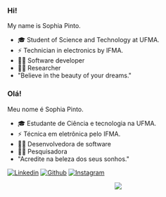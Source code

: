 

<!--
### Hi there 👋
**sophiapinto/sophiapinto** is a ✨ _special_ ✨ repository because its `README.md` (this file) appears on your GitHub profile.

Here are some ideas to get you started:

- 🔭 I’m currently working on ...
- 🌱 I’m currently learning ...
- 👯 I’m looking to collaborate on ...
- 🤔 I’m looking for help with ...
- 💬 Ask me about ...
- 📫 How to reach me: ...
- 😄 Pronouns: ...
- ⚡ Fun fact: ...
-->


### Hi!

My name is Sophia Pinto.

- 🎓 Student of Science and Technology at UFMA.
- ⚡ Technician in electronics by IFMA.
- 👩‍💻 Software developer
- 👩‍🔬 Researcher
- "Believe in the beauty of your dreams."

### Olá!

Meu nome é Sophia Pinto.

- 🎓 Estudante de Ciência e tecnologia na UFMA.
- ⚡ Técnica em eletrônica pelo IFMA.
- 👩‍💻 Desenvolvedora de software
- 👩‍🔬 Pesquisadora 
- "Acredite na beleza dos seus sonhos."

[![Linkedin](https://img.shields.io/badge/-LinkedIn-blue?style=flat&logo=Linkedin&logoColor=white)](https://https://www.linkedin.com/in/sarah-sophia-pinto-9031081a9)
[![Github](https://img.shields.io/badge/-Github-black?style=flat&logo=github&logoColor=white/)](https://github.com/sophiapinto)
[![Instagram](https://img.shields.io/badge/-Instagram-c14438?style=flat&logo=Instagram&logoColor=white)](https://instagram.com/yllionpontocom?igshid=gek3ee8mi8qb)

<p align="center"> 
 <a><img src="https://github.com/sophiapinto/SarahSophiaPinto/blob/master/capa.jpeg"/></a>
</p> 
